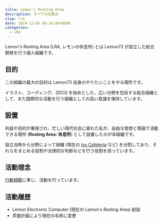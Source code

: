 ```yaml
---
title: Lemon's Resting Area
description: すべての出発点
slug: lra
date: 2024-12-05 00:16:00+0900
categories:
  - LRA
---
```


Lemon's Resting Area (LRA, レモンの休息所) とは Lemon73 が設立した総合開発を行う個人組織です。

## 目的

この組織の最大の目的は Lemon73 自身のやりたいことをやる場所です。

イラスト、コーディング、3DCG を始めとした、広い分野を包括する総合組織として、また国際的な活動を行う組織としての高い意識を保持しています。

## 設置

利益や目的が重視され、忙しい現代社会に疲れた私が、自由な発想と理論で活動できる場所 (**Resting Area: 休息所**) として設置したのが本組織です。

設立当時から分野によって組織 (現在の [Ivy Cafeteria](../projects/ivy) など) を分割しており、それらをまとめる役割や法律的な判断などを行う役割を担っています。

## 活動理念

[行動規範](code-of-conduct)に準じ、活動を行っています。

## 活動履歴

- Lemon Electronic Computer (現在の Lemon's Resting Area) 創設
- 茶屋計画により現在の名称に変更
